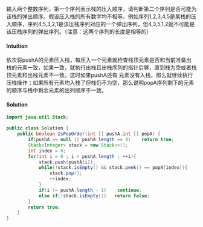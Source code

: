 输入两个整数序列，第一个序列表示栈的压入顺序，请判断第二个序列是否可能为该栈的弹出顺序。假设压入栈的所有数字均不相等。例如序列1,2,3,4,5是某栈的压入顺序，序列4,5,3,2,1是该压栈序列对应的一个弹出序列，但4,3,5,1,2就不可能是该压栈序列的弹出序列。（注意：这两个序列的长度是相等的）

#### Intuition

依次将pushA的元素压入栈，每压入一个元素就检查栈顶元素是否和当前准备出栈的元素一致，如果一致，就执行出栈且出栈序列的指针后移，直到栈为空或者栈顶元素和出栈元素不一致。这时如果pushA还有 元素没有入栈，那么就继续执行压栈操作；如果所有元素均入栈了但栈仍不为空，那么说明popA序列剩下的元素的顺序与栈中剩余元素的出列顺序不一致。

#### Solution

```java
import java.util.Stack;

public class Solution {
    public boolean IsPopOrder(int [] pushA,int [] popA) {
        if(pushA == null || pushA.length == 0)    return true;
        Stack<Integer> stack = new Stack<>();
        int index = 0;
        for(int i = 0 ; i < pushA.length ; ++i){
            stack.push(pushA[i]);
            while(!stack.isEmpty() && stack.peek() == popA[index]){
                stack.pop();
                ++index;
            }
            if(i != pushA.length - 1)    continue;
            else if(!stack.isEmpty())   return false;
        }
        return true;
    }
}
```

